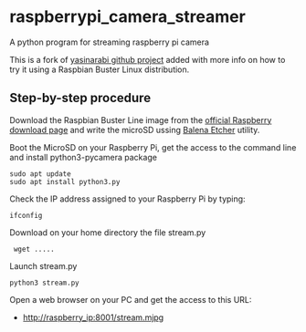 # raspberrypi_camera_streamer

A python program for streaming raspberry pi camera

This is a fork of [yasinarabi github project](yasinarabi/raspberrypi_camera_streamer) added with more info on
how to try it using a Raspbian Buster Linux distribution.

## Step-by-step procedure

Download the Raspbian Buster Line image from the [official Raspberry download page](https://www.raspberrypi.org/downloads/raspbian/) and write the microSD ussing [Balena Etcher](https://www.balena.io/etcher/) utility.

Boot the MicroSD on your Raspberry Pi, get the access to the command line and install python3-pycamera package

    sudo apt update
    sudo apt install python3.py

Check the IP address assigned to your Raspberry Pi by typing:

    ifconfig

Download on your home directory the file stream.py  

     wget .....
  
Launch stream.py

    python3 stream.py
  
Open a web browser on your PC and get the access to this URL:

* [http://raspberry_ip:8001/stream.mjpg]([http://raspberry_ip:8001/stream.mjpg)
 
 
  

